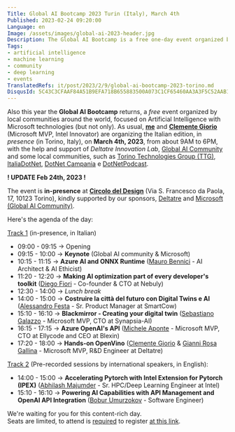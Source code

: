 ```yaml
---
Title: Global AI Bootcamp 2023 Turin (Italy), March 4th
Published: 2023-02-24 09:20:00
Language: en
Image: /assets/images/global-ai-2023-header.jpg
Description: The Global AI Bootcamp is a free one-day event organized by local communities all over the world focused on Artificial Intelligence. I'd like to invite you to the Italian one that me and Clemente Giorio are organizing in presence,in Turin, Italy, on March 4th, 2023.
Tags:
- artificial intelligence
- machine learning
- community
- deep learning
- events
TranslatedRefs: it/post/2023/2/9/global-ai-bootcamp-2023-torino.md
DisqusId: 5C43C3CFAAF84A51B9EFA718B655883500A073C1CF65460AA3A3F5C52AAB1E5B
---
```

Also this year the **Global AI Bootcamp** returns, a *free* event organized by local communities around the world, focused on Artificial Intelligence with Microsoft technologies (but not only).
As usual, **<a href="https://www.linkedin.com/in/gianni-rosa-gallina-b206a821/" target="_blank">me</a>** and **<a href="https://www.linkedin.com/in/clemente-giorio-03a61811/" target="_blank">Clemente Giorio</a>** (Microsoft MVP, Intel Innovator) are organizing the Italian edition, in *presence* (in Torino, Italy), on **March 4th, 2023**, from about 9AM to 6PM, with the help and support of *Deltatre Innovation Lab*, <a href="https://globalai.community/" target="_blank">Global AI Community</a> and some local communities, such as <a href="http://www.torinotechnologiesgroup.it/" target="_blank">Torino Technologies Group (TTG)</a>, <a href="https://www.facebook.com/ItaliaDotNet/" target="_blank">ItaliaDotNet</a>, <a href="https://dotnetcampania.org/" target="_blank">DotNet Campania</a> e <a href="http://dotnetpodcast.com/" target="_blank">DotNetPodcast</a>.

**! UPDATE Feb 24th, 2023 !**

The event is **in-presence** at **<a href="https://goo.gl/maps/yWXa9H3tmbbQWpkP8" target="_blank">Circolo del Design</a>** (Via S. Francesco da Paola, 17, 10123 Torino), kindly supported by our sponsors, <a href="https://www.deltatre.com/" target="_blank">Deltatre</a> and <a href="https://globalai.community/" target="_blank">Microsoft (Global AI Community)</a>.

Here's the agenda of the day:

<u>Track 1</u> (in-presence, in Italian)

- 09:00 - 09:15 -> Opening
- 09:15 - 10:00 -> **Keynote** (Global AI community & Microsoft)
- 10:15 - 11:15 -> **Azure AI and ONNX Runtime** (<a href="https://www.linkedin.com/in/maurobennici/" target="_blank">Mauro Bennici</a> - AI Architect & AI Ethicist)
- 11:20 - 12:20 -> **Making AI optimization part of every developer's toolkit** (<a href="https://www.linkedin.com/in/diego-fiori-/" target="_blank">Diego Fiori</a> - Co-founder & CTO at Nebuly)
- 12:30 - 14:00 -> *Lunch break*
- 14:00 - 15:00 -> **Costruire la città del futuro con Digital Twins e AI** (<a href="https://www.linkedin.com/in/alefesta/" target="_blank">Alessandro Festa</a> - Sr. Product Manager at SmartCow)
- 15:10 - 16:10 -> **Blackmirror - Creating your digital twin** (<a href="https://www.linkedin.com/in/sebastianogalazzo/" target="_blank">Sebastiano Galazzo</a> - Microsoft MVP, CTO at Synapsia-AI)
- 16:15 - 17:15 -> **Azure OpenAI's API** (<a href="https://www.linkedin.com/in/apomic80/" target="_blank">Michele Aponte</a> - Microsoft MVP, CTO at Ellycode and CEO at Blexin)
- 17:20 - 18:00 -> **Hands-on OpenVino** (<a href="https://www.linkedin.com/in/clemente-giorio-03a61811/" target="_blank">Clemente Giorio</a> & <a href="https://www.linkedin.com/in/gianni-rosa-gallina-b206a821/" target="_blank">Gianni Rosa Gallina</a> - Microsoft MVP, R&D Engineer at Deltatre)

<u>Track 2</u> (Pre-recorded sessions by international speakers, in English):

- 14:00 - 15:00 -> **Accelerating Pytorch with Intel Extension for Pytorch (IPEX)** (<a href="https://www.linkedin.com/in/abhilash-majumder-1aa7b9138/" target="_blank">Abhilash Majumder</a> - Sr. HPC/Deep Learning Engineer at Intel)
- 15:10 - 16:10 -> **Powering AI Capabilities with API Management and OpenAI API Integration** (<a href="https://www.linkedin.com/in/boburumurzokov/" target="_blank">Bobur Umurzokov</a> - Software Engineer)

We're waiting for you for this content-rich day.  
Seats are limited, to attend is <u>required</u> to register <a href="https://www.eventbrite.it/e/biglietti-global-ai-bootcamp-2023-torino-italy-533520763967" target="_blank">at this link</a>.
